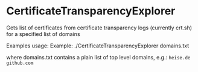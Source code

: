 # CertificateTransparencyExplorer
Gets list of certificates from certificate transparency logs (currently crt.sh) for a specified list of domains

Examples usage:
Example: ./CertificateTransparencyExplorer domains.txt

where domains.txt contains a plain list of top level domains, e.g.:
`heise.de`
`github.com`

